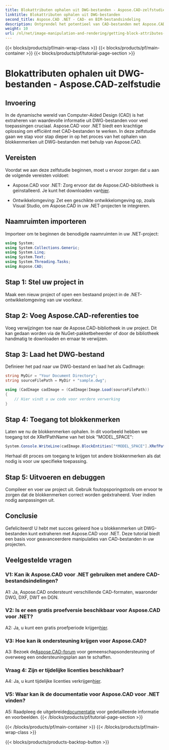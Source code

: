 ```yaml
---
title: Blokattributen ophalen uit DWG-bestanden - Aspose.CAD-zelfstudie
linktitle: Blokattributen ophalen uit DWG-bestanden
second_title: Aspose.CAD .NET - CAD- en BIM-bestandsindeling
description: Ontgrendel het potentieel van CAD-bestanden met Aspose.CAD voor .NET. Extraheer blokkenmerken moeiteloos.
weight: 10
url: /nl/net/image-manipulation-and-rendering/getting-block-attributes-from-dwg/
---
```


{{< blocks/products/pf/main-wrap-class >}}
{{< blocks/products/pf/main-container >}}
{{< blocks/products/pf/tutorial-page-section >}}

# Blokattributen ophalen uit DWG-bestanden - Aspose.CAD-zelfstudie

## Invoering

In de dynamische wereld van Computer-Aided Design (CAD) is het extraheren van waardevolle informatie uit DWG-bestanden voor veel toepassingen cruciaal. Aspose.CAD voor .NET biedt een krachtige oplossing om efficiënt met CAD-bestanden te werken. In deze zelfstudie gaan we stap voor stap dieper in op het proces van het ophalen van blokkenmerken uit DWG-bestanden met behulp van Aspose.CAD.

## Vereisten

Voordat we aan deze zelfstudie beginnen, moet u ervoor zorgen dat u aan de volgende vereisten voldoet:

-  Aspose.CAD voor .NET: Zorg ervoor dat de Aspose.CAD-bibliotheek is geïnstalleerd. Je kunt het downloaden van[hier](https://releases.aspose.com/cad/net/).

- Ontwikkelomgeving: Zet een geschikte ontwikkelomgeving op, zoals Visual Studio, om Aspose.CAD in uw .NET-projecten te integreren.

## Naamruimten importeren

Importeer om te beginnen de benodigde naamruimten in uw .NET-project:

```csharp
using System;
using System.Collections.Generic;
using System.Linq;
using System.Text;
using System.Threading.Tasks;
using Aspose.CAD;
```

## Stap 1: Stel uw project in

Maak een nieuw project of open een bestaand project in de .NET-ontwikkelomgeving van uw voorkeur.

## Stap 2: Voeg Aspose.CAD-referenties toe

Voeg verwijzingen toe naar de Aspose.CAD-bibliotheek in uw project. Dit kan gedaan worden via de NuGet-pakketbeheerder of door de bibliotheek handmatig te downloaden en ernaar te verwijzen.

## Stap 3: Laad het DWG-bestand

Definieer het pad naar uw DWG-bestand en laad het als CadImage:

```csharp
string MyDir = "Your Document Directory";
string sourceFilePath = MyDir + "sample.dwg";

using (CadImage cadImage = (CadImage)Image.Load(sourceFilePath))
{
    // Hier vindt u uw code voor verdere verwerking
}
```

## Stap 4: Toegang tot blokkenmerken

Laten we nu de blokkenmerken ophalen. In dit voorbeeld hebben we toegang tot de XRefPathName van het blok "MODEL_SPACE":

```csharp
System.Console.WriteLine(cadImage.BlockEntities["*MODEL_SPACE"].XRefPathName);
```

Herhaal dit proces om toegang te krijgen tot andere blokkenmerken als dat nodig is voor uw specifieke toepassing.

## Stap 5: Uitvoeren en debuggen

Compileer en voer uw project uit. Gebruik foutopsporingstools om ervoor te zorgen dat de blokkenmerken correct worden geëxtraheerd. Voer indien nodig aanpassingen uit.

## Conclusie

Gefeliciteerd! U hebt met succes geleerd hoe u blokkenmerken uit DWG-bestanden kunt extraheren met Aspose.CAD voor .NET. Deze tutorial biedt een basis voor geavanceerdere manipulaties van CAD-bestanden in uw projecten.

## Veelgestelde vragen

### V1: Kan ik Aspose.CAD voor .NET gebruiken met andere CAD-bestandsindelingen?

A1: Ja, Aspose.CAD ondersteunt verschillende CAD-formaten, waaronder DWG, DXF, DWT en DGN.

### V2: Is er een gratis proefversie beschikbaar voor Aspose.CAD voor .NET?

 A2: Ja, u kunt een gratis proefperiode krijgen[hier](https://releases.aspose.com/).

### V3: Hoe kan ik ondersteuning krijgen voor Aspose.CAD?

 A3: Bezoek de[Aspose.CAD-forum](https://forum.aspose.com/c/cad/19) voor gemeenschapsondersteuning of overweeg een ondersteuningsplan aan te schaffen.

### Vraag 4: Zijn er tijdelijke licenties beschikbaar?

 A4: Ja, u kunt tijdelijke licenties verkrijgen[hier](https://purchase.aspose.com/temporary-license/).

### V5: Waar kan ik de documentatie voor Aspose.CAD voor .NET vinden?

 A5: Raadpleeg de uitgebreide[documentatie](https://reference.aspose.com/cad/net/) voor gedetailleerde informatie en voorbeelden.
{{< /blocks/products/pf/tutorial-page-section >}}

{{< /blocks/products/pf/main-container >}}
{{< /blocks/products/pf/main-wrap-class >}}

{{< blocks/products/products-backtop-button >}}
